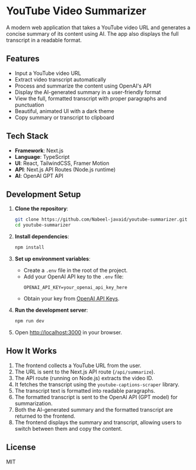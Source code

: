 # YouTube Video Summarizer

A modern web application that takes a YouTube video URL and generates a concise summary of its content using AI. The app also displays the full transcript in a readable format.

## Features

- Input a YouTube video URL
- Extract video transcript automatically
- Process and summarize the content using OpenAI's API
- Display the AI-generated summary in a user-friendly format
- View the full, formatted transcript with proper paragraphs and punctuation
- Beautiful, animated UI with a dark theme
- Copy summary or transcript to clipboard

## Tech Stack

- **Framework**: Next.js
- **Language**: TypeScript
- **UI**: React, TailwindCSS, Framer Motion
- **API**: Next.js API Routes (Node.js runtime)
- **AI**: OpenAI GPT API

## Development Setup

1.  **Clone the repository**:
    ```bash
    git clone https://github.com/Nabeel-javaid/youtube-summarizer.git
    cd youtube-summarizer
    ```

2.  **Install dependencies**:
    ```bash
    npm install
    ```

3.  **Set up environment variables**:
    - Create a `.env` file in the root of the project.
    - Add your OpenAI API key to the `.env` file:
      ```
      OPENAI_API_KEY=your_openai_api_key_here
      ```
    - Obtain your key from [OpenAI API Keys](https://platform.openai.com/api-keys).

4.  **Run the development server**:
    ```bash
    npm run dev
    ```

5.  Open [http://localhost:3000](http://localhost:3000) in your browser.

## How It Works

1.  The frontend collects a YouTube URL from the user.
2.  The URL is sent to the Next.js API route (`/api/summarize`).
3.  The API route (running on Node.js) extracts the video ID.
4.  It fetches the transcript using the `youtube-captions-scraper` library.
5.  The transcript text is formatted into readable paragraphs.
6.  The formatted transcript is sent to the OpenAI API (GPT model) for summarization.
7.  Both the AI-generated summary and the formatted transcript are returned to the frontend.
8.  The frontend displays the summary and transcript, allowing users to switch between them and copy the content.

## License
MIT
